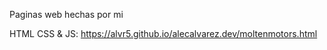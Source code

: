 Paginas web hechas por mi

HTML CSS & JS: <a>https://alvr5.github.io/alecalvarez.dev/moltenmotors.html</a>
